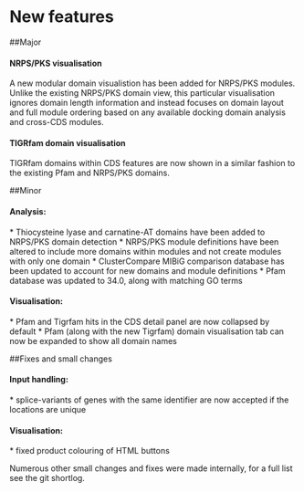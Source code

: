 # New features
##Major
<h4>NRPS/PKS visualisation</h4>
A new modular domain visualistion has been added for NRPS/PKS modules.
Unlike the existing NRPS/PKS domain view, this particular visualisation ignores
domain length information and instead focuses on domain layout
and full module ordering based on any available docking domain analysis and
cross-CDS modules.

<h4>TIGRfam domain visualisation</h4>
TIGRfam domains within CDS features are now shown in a similar fashion to the existing
Pfam and NRPS/PKS domains.

##Minor
<h4>Analysis:</h4>
* Thiocysteine lyase and carnatine-AT domains have been added to NRPS/PKS domain detection
* NRPS/PKS module definitions have been altered to include more domains within modules and not create modules with only one domain
* ClusterCompare MIBiG comparison database has been updated to account for new domains and module definitions
* Pfam database was updated to 34.0, along with matching GO terms
<h4>Visualisation:</h4>
* Pfam and Tigrfam hits in the CDS detail panel are now collapsed by default
* Pfam (along with the new Tigrfam) domain visualisation tab can now be expanded to show all domain names

##Fixes and small changes
<h4>Input handling:</h4>
* splice-variants of genes with the same identifier are now accepted if the locations are unique
<h4>Visualisation:</h4>
* fixed product colouring of HTML buttons

Numerous other small changes and fixes were made internally, for a full list see the git shortlog.
